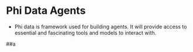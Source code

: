 # Phi Data Agents
- Phi data is framework used for building agents. It will provide access to essential and fascinating tools and models to interact with.

##a

 


